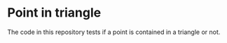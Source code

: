 # Point in triangle

The code in this repository tests if a point is contained in a triangle or not.
